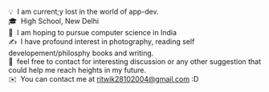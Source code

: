 






<!-- ## 👋 &nbsp;Namaste! I'm Ritwik -->



💡   &nbsp;I am current;y lost in the world of app-dev.\
🎓   &nbsp;High School, New Delhi\
🌱   &nbsp;I am hoping to pursue computer science in India\
✍️   &nbsp;I have profound interest in photography, reading self developement/philosphy books and writing.\
💬   &nbsp;feel free to contact for interesting discussion or any other suggestion that could help me reach heights in my future.\
✉️   &nbsp;You can contact me at ritwik28102004@gmail.com :D

